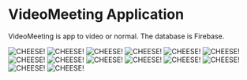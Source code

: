 # VideoMeeting Application

VideoMeeting is app to video or normal.
The database is Firebase.

![CHEESE!](https://user-images.githubusercontent.com/74861262/209567381-5d8d6bdf-30e4-4304-98cf-e7e085363d6e.png)
![CHEESE!](https://user-images.githubusercontent.com/74861262/209567382-6c88a8d8-1fea-494f-8415-2e7c17a50e8c.png)
![CHEESE!](https://user-images.githubusercontent.com/74861262/209567401-9e5a6e84-88ed-46b9-995f-fbef3beba599.png)
![CHEESE!](https://user-images.githubusercontent.com/74861262/209567413-6ba9b591-db23-4ba8-ace8-4c793445093c.png)
![CHEESE!](https://user-images.githubusercontent.com/74861262/209567422-bfcea666-92fe-446c-968d-b4be58fb2595.png)
![CHEESE!](https://user-images.githubusercontent.com/74861262/209567434-6075e4b0-01ed-4905-9e14-10e7c2599060.png)
![CHEESE!](https://user-images.githubusercontent.com/74861262/209567701-4137eac9-08ee-4ab4-9a37-8b3e6943bc15.png)
![CHEESE!](https://user-images.githubusercontent.com/74861262/209567913-9f6a8427-3d42-4612-863b-4f5129305035.png)
![CHEESE!](https://user-images.githubusercontent.com/74861262/209567719-3f9b1105-928d-4bc1-810a-ffab79bf85c1.png)
![CHEESE!](https://user-images.githubusercontent.com/74861262/209567922-ee9e9076-1cf0-469d-b14a-a7e44b271486.png)
![CHEESE!](https://user-images.githubusercontent.com/74861262/209567955-e87c4cf5-db0a-4844-a1c0-9e3a60dbad80.png)
![CHEESE!](https://user-images.githubusercontent.com/74861262/209567962-56d45034-e48c-4f32-991a-e87963cc4093.png)
![CHEESE!](https://user-images.githubusercontent.com/74861262/209567982-baff350a-95ec-495d-b859-dd6703117ee2.png)
![CHEESE!](https://user-images.githubusercontent.com/74861262/209568004-1213cbe2-e4a7-4bbf-9489-ec1a46ee45aa.png)
